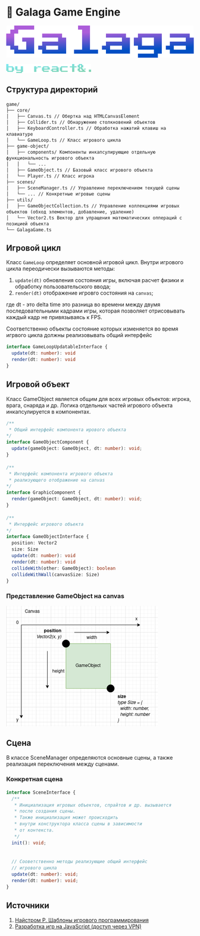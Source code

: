 # 👾 Galaga Game Engine

![Galaga - game logo](./images/galaga-game-logo.png)

![react&. - team logo](./images/by-react-and-dot.png)

## Структура директорий

```text
game/
├── core/
│   ├── Canvas.ts // Обертка над HTMLCanvasElement
│   ├── Collider.ts // Обнаружение столкновений объектов
│   ├── KeyboardController.ts // Обработка нажатий клавиш на клавиатуре
│   └── GameLoop.ts // Класс игрового цикла
├── game-object/ 
│   ├── components/ Компоненты инкапсулирующие отдельную функциональность игрового объекта
│   │   └── ... 
│   ├── GameObject.ts // Базовый класс игрового объекта
│   └── Player.ts // Класс игрока
├── scenes/
│   ├── SceneManager.ts // Управлеине переключением текущей сцены
│   └── ... // Конкретные игровые сцены
├── utils/
│   ├── GameObjectCollection.ts // Управление коллекциями игровых объектов (обход элементов, добавление, удаление)
│   └── Vector2.ts Вектор для упращения математических оппераций с позицией объекта
└── GalagaGame.ts
```

## Игровой цикл

Класс `GameLoop` определяет основной игровой цикл. Внутри игрового цикла переодически вызываются методы:

1. `update(dt)` обновления состояния игры, включая расчет физики и обработку пользовательского ввода;
2. `render(dt)` отображение игровго состояния на `canvas`;

где dt - это delta time это разница во времени между двумя последовательными кадрами игры, которая позволяет отрисовывать каждый кадр не привязываясь к FPS.

Соответственно объекты состояние которых изменяется во время игрвого цикла должны реализовывать общий интерфейс

```typescript
interface GameLoopUpdatableInterface {
  update(dt: number): void
  render(dt: number): void
}
```

## Игровой объект

Класс GameObject является общим для всех игровых объектов: игрока, врага, снаряда и др. Логика отдельных частей игрового объекта инкапсулируется в компонентах.

```typescript
/**
 * Общий интерфейс компонента ирового объекта
*/
interface GameObjectComponent {
  update(gameObject: GameObject, dt: number): void;
}

/**
 * Интерфейс компонента игрового объекта 
 * реализующего отображение на canvas
*/
interface GraphicComponent {
  render(gameObject: GameObject, dt: number): void;
}

/**
 * Интерфейс игрового объекта
*/
interface GameObjectInterface {
  position: Vector2
  size: Size
  update(dt: number): void
  render(dt: number): void
  collideWith(other: GameObject): boolean
  collideWithWall(canvasSize: Size)
}
```

### Представление GameObject на canvas

![game object](./images/game-object.png)

## Сцена

В классе SceneManager определяются основные сцены, а также реализация переключения между сценами.

### Конкретная сцена

```typescript
interface SceneInterface {
  /**
   * Инициализация игровых объектов, спрайтов и др. вызывается 
   * после создания сцены. 
   * Также инициализация может происходить 
   * внутри конструктора класса сцены в зависимости 
   * от контекста.
   */
  init(): void;


  // Сооветственно методы реализующие общий интерфейс 
  // игрового цикла
  update(dt: number): void;
  render(dt: number): void;
}

```

## Источники

1. [Найстром P. Шаблоны игрового программирования](https://vk.com/wall-54530371_171497)
2. [Разработка игр на JavaScript (доступ через VPN)](https://dou.ua/lenta/articles/javascript-gamedev/)
